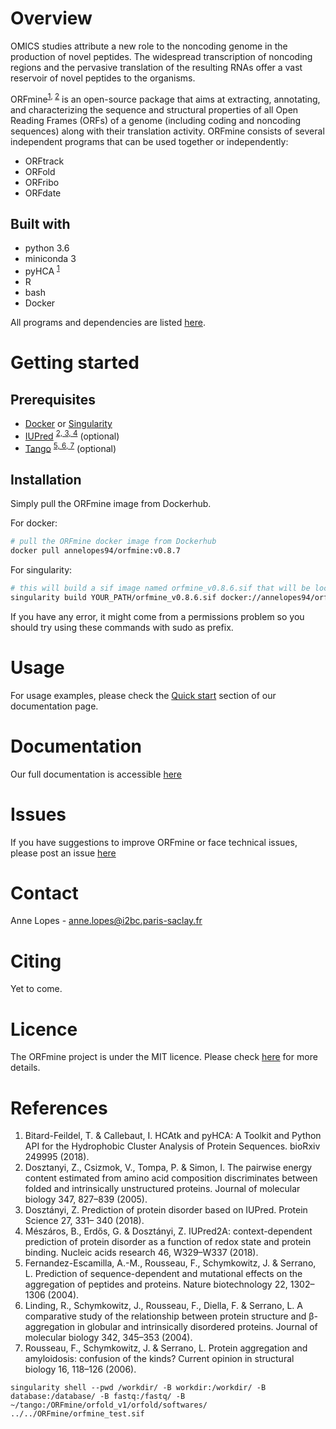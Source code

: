 # Overview

OMICS studies attribute a new role to the noncoding genome in the production of novel peptides. The widespread transcription
of noncoding regions and the pervasive translation of the resulting RNAs offer a vast reservoir of novel peptides to the organisms.

ORFmine<sup><a href="#references">1</a>, <a href="#references">2</a></sup> is an open-source package that aims at extracting, annotating, and characterizing the sequence and structural properties of
all Open Reading Frames (ORFs) of a genome (including coding and noncoding sequences) along with their translation activity. ORFmine consists of several independent programs that can be used together or independently:
- ORFtrack
- ORFold
- ORFribo
- ORFdate

## Built with
- python 3.6
- miniconda 3
- pyHCA <sup><a href="#references">1</a></sup>
- R 
- bash
- Docker

All programs and dependencies are listed [here](docs/dependencies.md). 


# Getting started

## Prerequisites

- [Docker](https://docs.docker.com/engine/install/) or [Singularity](https://singularity-tutorial.github.io/01-installation/)
- [IUPred](https://iupred2a.elte.hu/download_new) <sup><a href="#references">2, 3, 4</a></sup>  (optional)
- [Tango](http://tango.crg.es) <sup><a href="#references">5, 6, 7</a></sup> (optional)


## Installation

Simply pull the ORFmine image from Dockerhub.

For docker:
```bash
# pull the ORFmine docker image from Dockerhub
docker pull annelopes94/orfmine:v0.8.7
```

For singularity:
```bash
# this will build a sif image named orfmine_v0.8.6.sif that will be located in YOUR_PATH (to adapt)
singularity build YOUR_PATH/orfmine_v0.8.6.sif docker://annelopes94/orfmine:v0.8.7
```

If you have any error, it might come from a permissions problem so you should try using these commands with sudo as prefix.  


# Usage

For usage examples, please check the [Quick start](https://i2bc.github.io/ORFmine/orfmine_quickstart.html) section of our documentation page.


# Documentation

Our full documentation is accessible [here](https://i2bc.github.io/ORFmine/)

# Issues

If you have suggestions to improve ORFmine or face technical issues, please post an issue [here](https://github.com/i2bc/ORFmine/issues)


# Contact

Anne Lopes - anne.lopes@i2bc.paris-saclay.fr


# Citing

Yet to come.


# Licence

The ORFmine project is under the MIT licence. Please check [here](LICENSE.md) for more details.


# References

1. Bitard-Feildel, T. & Callebaut, I. HCAtk and pyHCA: A Toolkit and Python API for the Hydrophobic Cluster Analysis of Protein Sequences. bioRxiv 249995 (2018).
2. Dosztanyi, Z., Csizmok, V., Tompa, P. & Simon, I. The pairwise energy content estimated from amino acid composition discriminates between folded and intrinsically unstructured proteins. Journal of molecular biology 347, 827–839 (2005).
3. Dosztányi, Z. Prediction of protein disorder based on IUPred. Protein Science 27, 331– 340 (2018).
4. Mészáros, B., Erdős, G. & Dosztányi, Z. IUPred2A: context-dependent prediction of protein disorder as a function of redox state and protein binding. Nucleic acids research 46, W329–W337 (2018).
5. Fernandez-Escamilla, A.-M., Rousseau, F., Schymkowitz, J. & Serrano, L. Prediction of sequence-dependent and mutational effects on the aggregation of peptides and proteins. Nature biotechnology 22, 1302–1306 (2004).
6. Linding, R., Schymkowitz, J., Rousseau, F., Diella, F. & Serrano, L. A comparative study of the relationship between protein structure and β-aggregation in globular and intrinsically disordered proteins. Journal of molecular biology 342, 345–353 (2004). 
7. Rousseau, F., Schymkowitz, J. & Serrano, L. Protein aggregation and amyloidosis: confusion of the kinds? Current opinion in structural biology 16, 118–126 (2006).


`singularity shell --pwd /workdir/ -B workdir:/workdir/ -B database:/database/ -B fastq:/fastq/ -B ~/tango:/ORFmine/orfold_v1/orfold/softwares/ ../../ORFmine/orfmine_test.sif`